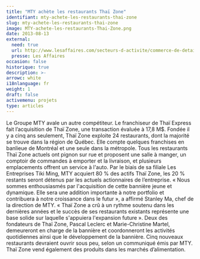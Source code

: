 ```yaml
---
title: "MTY achète les restaurants Thaï Zone"
identifiant: mty-achete-les-restaurants-thai-zone
slug: mty-achete-les-restaurants-thai-zone
image: MTY-achete-les-restaurants-Thai-Zone.png
date: 2013-08-13
external:
  need: true
  url: http://www.lesaffaires.com/secteurs-d-activite/commerce-de-detail/mty-achete-les-restaurants-thai-zone/560462
  presse: Les Affaires
occasion: false
historique: true
description: >-
arrowc: white
i18nlanguage: fr
weight: 1
draft: false
activemenu: projets
type: articles
---
```

Le Groupe MTY avale un autre compétiteur. Le franchiseur de Thaï Express fait l’acquisition de Thaï Zone, une transaction évaluée à 17,8 M$. Fondée il y a cinq ans seulement, Thaï Zone exploite 24 restaurants, dont la majorité se trouve dans la région de Québec. Elle compte quelques franchises en banlieue de Montréal et une seule dans la métropole. Tous les restaurants Thaï Zone actuels ont pignon sur rue et proposent une salle à manger, un comptoir de commandes à emporter et la livraison, et plusieurs emplacements offrent un service à l'auto. Par le biais de sa filiale Les Entreprises Tiki Ming, MTY acquiert 80 % des actifs Thaï Zone, les 20 % restants seront détenus par les actuels actionnaires de l’entreprise. « Nous sommes enthousiasmés par l'acquisition de cette bannière jeune et dynamique. Elle sera une addition importante à notre portfolio et contribuera à notre croissance dans le futur », a affirmé Stanley Ma, chef de la direction de MTY. « Thaï Zone a crû à un rythme soutenu dans les dernières années et le succès de ses restaurants existants représente une base solide sur laquelle s'appuiera l'expansion future ». Deux des fondateurs de Thaï Zone, Pascal Leclerc et Marie-Christine Martel, demeureront en charge de la bannière et coordonneront les activités quotidiennes ainsi que le développement de la bannière. Cinq nouveaux restaurants devraient ouvrir sous peu, selon un communiqué émis par MTY. Thaï Zone vend également des produits dans les marchés d’alimentation.

